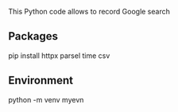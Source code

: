 This Python code allows to record Google search

## Packages
pip install httpx parsel time csv

## Environment
python -m venv myevn
